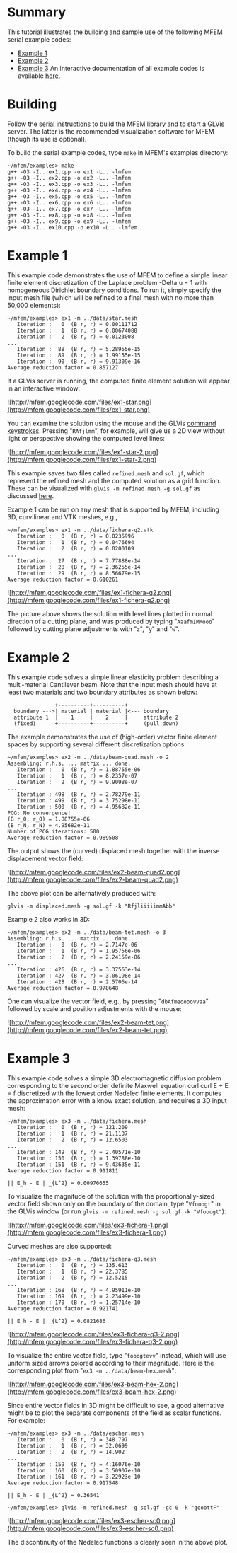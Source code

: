 # Summary #

This tutorial illustrates the building and sample use of the following MFEM serial example codes:
  * [Example 1](#Example_1.md)
  * [Example 2](#Example_2.md)
  * [Example 3](#Example_3.md)
An interactive documentation of all example codes is available [here](http://doxygen.mfem.googlecode.com/hg/examples/README_files/index.html).

# Building #

Follow the [serial instructions](http://code.google.com/p/mfem/wiki/Building#Details) to build the MFEM library and to start a GLVis server. The latter is the recommended visualization software for MFEM (though its use is optional).

To build the serial example codes, type `make` in MFEM's examples directory:
```
~/mfem/examples> make
g++ -O3 -I.. ex1.cpp -o ex1 -L.. -lmfem
g++ -O3 -I.. ex2.cpp -o ex2 -L.. -lmfem
g++ -O3 -I.. ex3.cpp -o ex3 -L.. -lmfem
g++ -O3 -I.. ex4.cpp -o ex4 -L.. -lmfem
g++ -O3 -I.. ex5.cpp -o ex5 -L.. -lmfem
g++ -O3 -I.. ex6.cpp -o ex6 -L.. -lmfem
g++ -O3 -I.. ex7.cpp -o ex7 -L.. -lmfem
g++ -O3 -I.. ex8.cpp -o ex8 -L.. -lmfem
g++ -O3 -I.. ex9.cpp -o ex9 -L.. -lmfem
g++ -O3 -I.. ex10.cpp -o ex10 -L.. -lmfem
```

# Example 1 #
This example code demonstrates the use of MFEM to define a simple
linear finite element discretization of the Laplace problem
-Delta u = 1 with homogeneous Dirichlet boundary conditions. To run it, simply specify the input mesh file (which will be refined to a final mesh with no more than 50,000 elements):
```
~/mfem/examples> ex1 -m ../data/star.mesh
   Iteration :   0  (B r, r) = 0.00111712
   Iteration :   1  (B r, r) = 0.00674088
   Iteration :   2  (B r, r) = 0.0123008
...
   Iteration :  88  (B r, r) = 5.28955e-15
   Iteration :  89  (B r, r) = 1.99155e-15
   Iteration :  90  (B r, r) = 9.91309e-16
Average reduction factor = 0.857127
```
If a GLVis server is running, the computed finite element solution will appear in an interactive window:

![http://mfem.googlecode.com/files/ex1-star.png](http://mfem.googlecode.com/files/ex1-star.png)

You can examine the solution using the mouse and the GLVis [command keystrokes](http://glvis.googlecode.com/hg/README).
Pressing "`RAfjlmm`", for example, will give us a 2D view without light or perspective showing the computed level lines:

![http://mfem.googlecode.com/files/ex1-star-2.png](http://mfem.googlecode.com/files/ex1-star-2.png)

This example saves two files called `refined.mesh` and `sol.gf`, which represent the refined mesh and the computed solution as a grid function. These can be visualized with `glvis -m refined.mesh -g sol.gf` as discussed [here](http://code.google.com/p/glvis/wiki/OptionsAndUse#Visualizing_functions).

Example 1 can be run on any mesh that is supported by MFEM, including 3D, curvilinear and VTK meshes, e.g.,
```
~/mfem/examples> ex1 -m ../data/fichera-q2.vtk
   Iteration :   0  (B r, r) = 0.0235996
   Iteration :   1  (B r, r) = 0.0476694
   Iteration :   2  (B r, r) = 0.0200109
...
   Iteration :  27  (B r, r) = 7.77888e-14
   Iteration :  28  (B r, r) = 2.36255e-14
   Iteration :  29  (B r, r) = 8.56679e-15
Average reduction factor = 0.610261
```

![http://mfem.googlecode.com/files/ex1-fichera-q2.png](http://mfem.googlecode.com/files/ex1-fichera-q2.png)

The picture above shows the solution with level lines plotted in normal direction of a cutting plane, and was produced by typing "`AaafmIMMooo`" followed by cutting plane adjustments with "`z`", "`y`" and "`w`".

# Example 2 #
This example code solves a simple linear elasticity problem describing a multi-material Cantilever beam. Note that the input mesh should have at least two materials and two boundary attributes as shown below:
```
               +----------+----------+
  boundary --->| material | material |<--- boundary
  attribute 1  |    1     |    2     |     attribute 2
  (fixed)      +----------+----------+     (pull down)
```

The example demonstrates the use of (high-order) vector finite element spaces by supporting several different discretization options:
```
~/mfem/examples> ex2 -m ../data/beam-quad.mesh -o 2
Assembling: r.h.s. ... matrix ... done.
   Iteration :   0  (B r, r) = 1.88755e-06
   Iteration :   1  (B r, r) = 8.2357e-07
   Iteration :   2  (B r, r) = 9.9098e-07
...
   Iteration : 498  (B r, r) = 2.78279e-11
   Iteration : 499  (B r, r) = 3.75298e-11
   Iteration : 500  (B r, r) = 4.95682e-11
PCG: No convergence!
(B r_0, r_0) = 1.88755e-06
(B r_N, r_N) = 4.95682e-11
Number of PCG iterations: 500
Average reduction factor = 0.989508
```
The output shows the (curved) displaced mesh together with the inverse displacement vector field:

![http://mfem.googlecode.com/files/ex2-beam-quad2.png](http://mfem.googlecode.com/files/ex2-beam-quad2.png)

The above plot can be alternatively produced with:
```
glvis -m displaced.mesh -g sol.gf -k "RfjliiiiimmAbb"
```

Example 2 also works in 3D:
```
~/mfem/examples> ex2 -m ../data/beam-tet.mesh -o 3
Assembling: r.h.s. ... matrix ... done.
   Iteration :   0  (B r, r) = 2.7147e-06
   Iteration :   1  (B r, r) = 1.95756e-06
   Iteration :   2  (B r, r) = 2.24159e-06
...
   Iteration : 426  (B r, r) = 3.37563e-14
   Iteration : 427  (B r, r) = 3.06198e-14
   Iteration : 428  (B r, r) = 2.5706e-14
Average reduction factor = 0.978648
```

One can visualize the vector field, e.g., by pressing "`dbAfmeoooovvaa`" followed by scale and position adjustments with the mouse:

![http://mfem.googlecode.com/files/ex2-beam-tet.png](http://mfem.googlecode.com/files/ex2-beam-tet.png)

# Example 3 #
This example code solves a simple 3D electromagnetic diffusion problem corresponding to the second order definite Maxwell equation curl curl E + E = f discretized with the lowest order Nedelec finite elements. It computes the approximation error with a know exact solution, and requires a 3D input mesh:
```
~/mfem/examples> ex3 -m ../data/fichera.mesh
   Iteration :   0  (B r, r) = 121.209
   Iteration :   1  (B r, r) = 21.1137
   Iteration :   2  (B r, r) = 12.6503
...
   Iteration : 149  (B r, r) = 2.40571e-10
   Iteration : 150  (B r, r) = 1.39788e-10
   Iteration : 151  (B r, r) = 9.43635e-11
Average reduction factor = 0.911811

|| E_h - E ||_{L^2} = 0.00976655
```

To visualize the magnitude of the solution with the proportionally-sized vector field shown only on the boundary of the domain, type "`Vfooogt`" in the GLVis window (or run `glvis -m refined.mesh -g sol.gf -k "Vfooogt"`):

![http://mfem.googlecode.com/files/ex3-fichera-1.png](http://mfem.googlecode.com/files/ex3-fichera-1.png)

Curved meshes are also supported:
```
~/mfem/examples> ex3 -m ../data/fichera-q3.mesh
   Iteration :   0  (B r, r) = 135.613
   Iteration :   1  (B r, r) = 22.3785
   Iteration :   2  (B r, r) = 12.5215
...
   Iteration : 168  (B r, r) = 4.95911e-10
   Iteration : 169  (B r, r) = 2.23499e-10
   Iteration : 170  (B r, r) = 1.25714e-10
Average reduction factor = 0.921741

|| E_h - E ||_{L^2} = 0.0821686

```

![http://mfem.googlecode.com/files/ex3-fichera-q3-2.png](http://mfem.googlecode.com/files/ex3-fichera-q3-2.png)

To visualize the entire vector field, type "`fooogtevv`" instead, which will use uniform sized arrows colored according to their magnitude. Here is the corresponding plot from "`ex3 -m ../data/beam-hex.mesh`":

![http://mfem.googlecode.com/files/ex3-beam-hex-2.png](http://mfem.googlecode.com/files/ex3-beam-hex-2.png)

Since entire vector fields in 3D might be difficult to see, a good alternative might be to plot the separate components of the field as scalar functions. For example:
```
~/mfem/examples> ex3 -m ../data/escher.mesh
   Iteration :   0  (B r, r) = 348.797
   Iteration :   1  (B r, r) = 32.0699
   Iteration :   2  (B r, r) = 14.902
...
   Iteration : 159  (B r, r) = 4.16076e-10
   Iteration : 160  (B r, r) = 3.50907e-10
   Iteration : 161  (B r, r) = 3.22923e-10
Average reduction factor = 0.917548

|| E_h - E ||_{L^2} = 0.36541

~/mfem/examples> glvis -m refined.mesh -g sol.gf -gc 0 -k "gooottF"
```

![http://mfem.googlecode.com/files/ex3-escher-sc0.png](http://mfem.googlecode.com/files/ex3-escher-sc0.png)

The discontinuity of the Nedelec functions is clearly seen in the above plot.